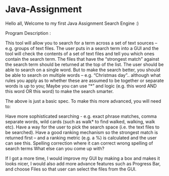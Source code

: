 # Java-Assignment
Hello all, Welcome to my first Java Assignment Search Engine :)


Program Description :

This tool will allow you to search for a term across a set of text sources – e.g. groups of text files.
The user puts in a search term into a GUI and the tool will check the contents of a set of text files and tell you which ones contain the search term. The files that have the “strongest match” against the search term should be returned at the top of the list.
The user should be able to search on a single word. But to make the search better, you should be able to search on multiple words – e.g. “Christmas day”.. although what rules you apply as to whether these are assumed to be together or separate words is up to you; Maybe you can use “*” and logic (e.g. this word AND this word OR this word) to make the search smarter.


   The above is just a basic spec. To make this more advanced, you will need to:
   
   
Have more sophisticated searching - e.g. exact phrase matches, comma separate words, wild cards (such as walk* to find walked, walking, walk etc).
Have a way for the user to pick the search space (i.e. the text files to be searched).
Have a good ranking mechanism so the strongest match is returned first – and a ranking metric (e.g. a %) is calculated and the user can see this.
Spelling correction where it can correct wrong spelling of search terms
What else can you come up with?


If I got a more time, I would improve my GUI by making a box and makes it looks nicer, I would also add more advance features such as Progress Bar, and choose Files so that user can select the files from the GUI.

